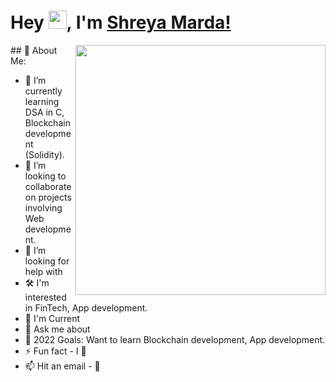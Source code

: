 # Hey <img src="https://github.com/TheDudeThatCode/TheDudeThatCode/blob/master/Assets/Hi.gif" width="29">, I'm [Shreya Marda!](https://github.com/shreya-marda)
<a href = "https://github.com/shreya-marda">
<img align="right" width="400" height="400" src = "https://avatars.githubusercontent.com/u/99611979?v=4">
</a>
## 💫 About Me:

- 🌱 I’m currently learning DSA in C, Blockchain development (Solidity).
- 👯 I’m looking to collaborate on projects involving Web development.
- 🤝 I’m looking for help with 
- 🛠 I'm interested in FinTech, App development.
- 🤖 I'm Current 
- 💬 Ask me about 
- 🥅 2022 Goals: Want to learn Blockchain development, App development. 
- ⚡ Fun fact - I 💖 
- 📫 Hit an email - 📧 
